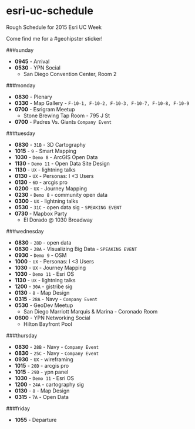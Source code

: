 # esri-uc-schedule
Rough Schedule for 2015 Esri UC Week

Come find me for a #geohipster sticker!

###sunday  
* **0945** - Arrival  
* **0530** - YPN Social  
  * San Diego Convention Center, Room 2  

###monday  
* **0830** - Plenary  
* **0330** - Map Gallery - `F-10-1, F-10-2, F-10-3, F-10-7, F-10-8, F-10-9`
* **0700** - Esrigram Meetup    
  * Stone Brewing Tap Room - 795 J St  
* **0700** - Padres Vs. Giants  `Company Event`  

###tuesday  
* **0830** - `31B` - 3D Cartography     
* **1015** - `9` - Smart Mapping    
* **1030** - `Demo 8` - ArcGIS Open Data 
* **1130** - `Demo 11` - Open Data Site Design  
* **1130** - `UX` - lightning talks     
* **0130** - `UX` - Personas: I <3 Users   
* **0130** - `6D` - arcgis pro     
* **0200** - `UX` - Journey Mapping   
* **0230** - `Demo 8` - community open data     
* **0300** - `UX` - lightning talks     
* **0530** - `31C` - open data sig - `SPEAKING EVENT`  
* **0730** - Mapbox Party      
  * El Dorado @ 1030 Broadway  


###wednesday  
* **0830** - `28D` - open data
* **0830** - `28A` - Visualizing Big Data - `SPEAKING EVENT`   
* **0930** - `Demo 9` - OSM    
* **1000** - `UX` - Personas: I <3 Users       
* **1030** - `UX` - Journey Mapping    
* **1030** - `Demo 11` - Esri OS       
* **1130** - `UX` - lightning talks      
* **1200** - `30A` - gistribe sig    
* **0130** - `8` - Map Design       
* **0315** - `28A` - Navy - `Company Event`  
* **0530** - GeoDev Meetup        
  * San Diego Marriott Marquis & Marina - Coronado Room      
* **0600** - YPN Networking Social        
  * Hilton Bayfront Pool     

###thursday  
* **0830** - `28B` - Navy - `Company Event` 
* **0830** - `25C` - Navy - `Company Event` 
* **0930** - `UX` - wireframing     
* **1015** - `20D` - arcgis pro       
* **1015** - `29D` - ypn panel      
* **1030** - `Demo 11` - Esri OS       
* **1200** - `24A` - cartography sig     
* **0130** - `8` - Map Design       
* **0315** - `7A` - Open Data  

###friday  
* **1055** - Departure    
